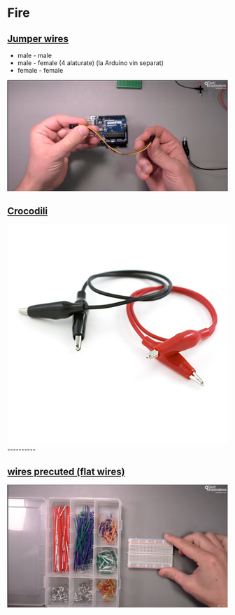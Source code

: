 <h1>Fire</h1>

<h2><u>Jumper wires</u></h2>

- male - male
- male - female (4 alaturate) (la Arduino vin separat)
- female - female

<img src="_img/fire/image.png" alt="jumper wires Arduino" />

<h2><u>Crocodili</u></h2>

<img src="_img/fire/crocodili.jpg" alt="crocodili" />----------

<h2><u>wires precuted (flat wires)</u></h2>

<img src="_img/fire/flat_wires.png" alt="flat wires" />


